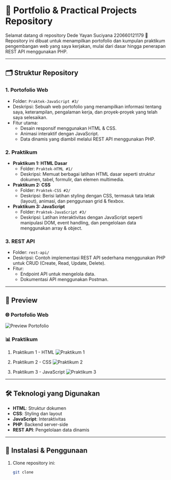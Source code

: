 # 🚀 Portfolio & Practical Projects Repository

Selamat datang di repository Dede Yayan Suciyana 220660121179 🎉 Repository ini dibuat untuk menampilkan portofolio dan kumpulan praktikum pengembangan web yang saya kerjakan, mulai dari dasar hingga penerapan REST API menggunakan PHP.

---

## 🗂 Struktur Repository

### 1. **Portofolio Web**
   - Folder: `Praktek-JavaScript #3/`
   - Deskripsi: 
     Sebuah web portofolio yang menampilkan informasi tentang saya, keterampilan, pengalaman kerja, dan proyek-proyek yang telah saya selesaikan.
   - Fitur utama:
     - Desain responsif menggunakan HTML & CSS.
     - Animasi interaktif dengan JavaScript.
     - Data dinamis yang diambil melalui REST API menggunakan PHP.

### 2. **Praktikum**
   - **Praktikum 1: HTML Dasar**
     - Folder: `Praktek-HTML #1/`
     - Deskripsi: 
       Memuat berbagai latihan HTML dasar seperti struktur dokumen, tabel, formulir, dan elemen multimedia.
   - **Praktikum 2: CSS**
     - Folder: `Praktek-CSS #2/`
     - Deskripsi: 
       Berisi latihan styling dengan CSS, termasuk tata letak (layout), animasi, dan penggunaan grid & flexbox.
   - **Praktikum 3: JavaScript**
     - Folder: `Praktek-JavaScript #3/`
     - Deskripsi: 
       Latihan interaktivitas dengan JavaScript seperti manipulasi DOM, event handling, dan pengelolaan data menggunakan array & object.

### 3. **REST API**
   - Folder: `rest-api/`
   - Deskripsi: 
     Contoh implementasi REST API sederhana menggunakan PHP untuk CRUD (Create, Read, Update, Delete).
   - Fitur:
     - Endpoint API untuk mengelola data.
     - Dokumentasi API menggunakan Postman.

---

## 📸 Preview

### 🌐 Portofolio Web
![Preview Portofolio](https://via.placeholder.com/800x400?text=Preview+Portofolio+Web)

### 📊 Praktikum
1. Praktikum 1 - HTML
   ![Praktikum 1](https://via.placeholder.com/400x200?text=HTML+Example)

2. Praktikum 2 - CSS
   ![Praktikum 2](https://via.placeholder.com/400x200?text=CSS+Example)

3. Praktikum 3 - JavaScript
   ![Praktikum 3](https://via.placeholder.com/400x200?text=JavaScript+Example)

---

## 🛠️ Teknologi yang Digunakan
- **HTML**: Struktur dokumen
- **CSS**: Styling dan layout
- **JavaScript**: Interaktivitas
- **PHP**: Backend server-side
- **REST API**: Pengelolaan data dinamis

---

## 💾 Instalasi & Penggunaan
1. Clone repository ini:
   ```bash
   git clone 

